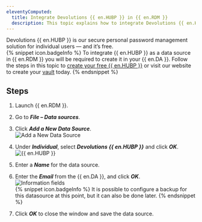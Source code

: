 ```yaml
---
eleventyComputed:
  title: Integrate Devolutions {{ en.HUBP }} in {{ en.RDM }}
  description: This topic explains how to integrate Devolutions {{ en.HUBP }} in {{ en.RDM }}
---
```

Devolutions {{ en.HUBP }} is our secure personal password management solution for individual users — and it’s free.  
{% snippet icon.badgeInfo %}
To integrate {{ en.HUBP }} as a data source in {{ en.RDM }} you will be required to create it in your {{ en.DA }}. Follow the steps in this topic to [create your free {{ en.HUBP }}](/hub/getting-started/create-hub/hub-personal/) or visit our website to create your [vault](https://password.devolutions.net/personal) today.
{% endsnippet %}

## Steps
1. Launch {{ en.RDM }}.
1. Go to ***File – Data sources***.
1. Click ***Add a New Data Source***.  
![Add a New Data Source](https://webdevolutions.azureedge.net/docs/en/kb/KB4909.png)
1. Under ***Individual***, select ***Devolutions {{ en.HUBP }}*** and click ***OK***.  
![{{ en.HUBP }}](https://webdevolutions.azureedge.net/docs/en/kb/KB0064.png)
1. Enter a ***Name*** for the data source.
1. Enter the ***Email*** from the {{ en.DA }}, and click ***OK***.  
![Information fields](https://webdevolutions.azureedge.net/docs/en/kb/KB0065.png)  
{% snippet icon.badgeInfo %}
It is possible to configure a backup for this datasource at this point, but it can also be done later.
{% endsnippet %}

7. Click ***OK*** to close the window and save the data source.
